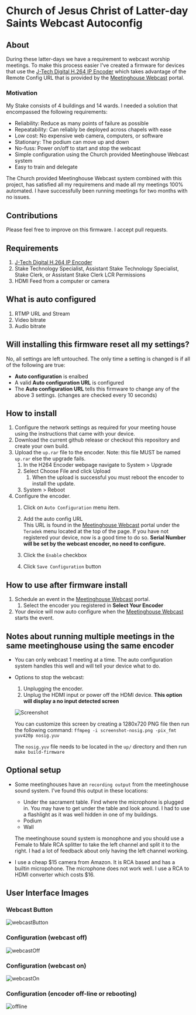 # Church of Jesus Christ of Latter-day Saints Webcast Autoconfig

## About
During these latter-days we have a requirement to webcast worship meetings.
To make this process easier I've created a firmware for devices that use the 
[J-Tech Digital H.264 IP Encoder](https://www.amazon.com/dp/B0761X6L3C/ref=cm_sw_em_r_mt_dp_3.LAFbFG2AWGG)
which takes advantage of the Remote Config URL that is provided by the [Meetinghouse Webcast](https://webcast.churchofjesuschrist.org/)
portal.

### Motivation
My Stake consists of 4 buildings and 14 wards. I needed a solution that encompassed the following requirements:
- Reliability: Reduce as many points of failure as possible
- Repeatability: Can reliably be deployed across chapels with ease
- Low cost: No expensive web camera, computers, or software
- Stationary: The podium can move up and down
- No-fuss: Power on/off to start and stop the webcast
- Simple configuration using the Church provided Meetinghouse Webcast system
- Easy to train and delegate

The Church provided Meetinghouse Webcast system combined with this project, has satisfied all my requiremens and made all my meetings 100% automated. I have successfully been running meetings for two months with no issues.

## Contributions
Please feel free to improve on this firmware. I accept pull requests.

## Requirements
1. [J-Tech Digital H.264 IP Encoder](https://www.amazon.com/dp/B0761X6L3C/ref=cm_sw_em_r_mt_dp_3.LAFbFG2AWGG)
2. Stake Technology Specialist, Assistant Stake Technology Specialist, Stake Clerk, or Assistant Stake Clerk LCR Permissions
3. HDMI Feed from a computer or camera

## What is auto configured
1. RTMP URL and Stream
2. Video bitrate
3. Audio bitrate

## Will installing this firmware reset all my settings?
No, all settings are left untouched. The only time a setting is changed is if all of the following are true:
 - __Auto configuration__ is enalbed
 - A valid __Auto configuration URL__ is configured 
 - The __Auto configuration URL__ tells this firmware to change any of the above 3 settings. (changes are checked every 10 seconds)

## How to install
1. Configure the network settings as required for your meeting house using the instructions that
came with your device. 
2. Download the current github release or checkout this repository and create your own build.
3. Upload the `up.rar` file to the encoder. Note: this file MUST be named `up.rar` else the upgrade fails.
    1. In the H264 Encoder webpage navigate to System > Upgrade
    2. Select Choose File and click Upload
        1. When the upload is successful you must reboot the encoder to install the update.
    3. System > Reboot
4. Configure the encoder.
    1. Click on `Auto Configuration` menu item.
    2. Add the auto config URL        
            This URL is found in the [Meetinghouse Webcast](https://webcast.churchofjesuschrist.org/) portal
            under the `Teradek` menu located at the top of the page. If you have not registered your device, now
            is a good time to do so. __Serial Number will be set by the webcast encoder, no need to configure.__
       
    3. Click the `Enable` checkbox
    4. Click `Save Configuration` button
            
## How to use after firmware install
1. Schedule an event in the [Meetinghouse Webcast](https://webcast.churchofjesuschrist.org/) portal.
    1. Select the encoder you registered in __Select Your Encoder__
2. Your device will now auto configure when the [Meetinghouse Webcast](https://webcast.churchofjesuschrist.org/)
starts the event.

## Notes about running multiple meetings in the same meetinghouse using the same encoder
- You can only webcast 1 meeting at a time. The auto configuration system handles this well and will tell
your device what to do.
- Options to stop the webcast:
    1. Unplugging the encoder.
    2. Unplug the HDMI input or power off the HDMI device. __This option will display a no input detected screen__
    
    ![Screenshot](https://raw.githubusercontent.com/bretep/webcast-auto-conf/master/assets/screenshot-nosig.png?sanitize=true&raw=true)

  You can customize this screen by creating a 1280x720 PNG file then run the following command: ```ffmpeg -i screenshot-nosig.png -pix_fmt yuv420p nosig.yuv```  
  
  The `nosig.yuv` file needs to be located in the `up/` directory and then run `make build-firmware` 

## Optional setup
- Some meetinghouses have an `recording output` from the meetinghouse sound system. I've found this output
in these locations:
    - Under the sacrament table. Find where the microphone is plugged in. You may have to get under the table
    and look around. I had to use a flashlight as it was well hidden in one of my buildings.
    - Podium
    - Wall
    
    The meetinghouse sound system is monophone and you should use a Female to Male RCA splitter to take the
    left channel and split it to the right. I had a lot of feedback about only having the left channel working. 
- I use a cheap $15 camera from Amazon. It is RCA based and has a builtin micropohone. The microphone does
 not work well. I use a  RCA to HDMI converter which costs $16.

## User Interface Images
### Webcast Button
![webcastButton](https://raw.githubusercontent.com/bretep/webcast-auto-conf/master/assets/screenshot-webcast-button.png?sanitize=true&raw=true)

### Configuration (webcast off)
![webcastOff](https://raw.githubusercontent.com/bretep/webcast-auto-conf/master/assets/screenshot-webcast-off.png?sanitize=true&raw=true)

### Configuration (webcast on)
![webcastOn](https://raw.githubusercontent.com/bretep/webcast-auto-conf/master/assets/screenshot-webcast-on.png?sanitize=true&raw=true)

### Configuration (encoder off-line or rebooting)
![offline](https://raw.githubusercontent.com/bretep/webcast-auto-conf/master/assets/screenshot-webcast-offline.png?sanitize=true&raw=true)

